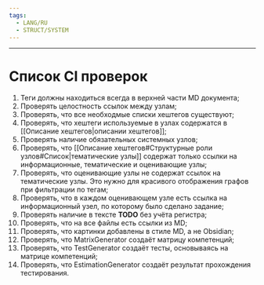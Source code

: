 ```yaml
---
tags:
  - LANG/RU
  - STRUCT/SYSTEM
---
```

---
# Список CI проверок
1. Теги должны находиться всегда в верхней части MD документа;
2. Проверять целостность ссылок между узлам;
3. Проверять, что все необходмые списки хештегов существуют;
4. Проверять, что хештеги используемые в узлах содержатся в [[Описание хештегов|описании хештегов]]; 
5. Проверять наличие обязательных системных узлов;
6. Проверять, что [[Описание хештегов#Структурные роли узлов#Список|тематические узлы]] содержат только ссылки на информационные, тематические и оценивающие узлы;
7. Проверять, что оценивающие узлы не содержат ссылок на тематические узлы. Это нужно для красивого отображения графов при фильтрации по тегам;
8. Проверять, что в каждом оценивающем узле есть ссылка на информационный узел, по которому было сделано задание;
9. Проверять наличие в тексте **TODO** без учёта регистра;
10. Проверять, что на все файлы есть ссылки из MD;
11. Проверять, что картинки добавлены в стиле MD, а не Obsidian;
12. Проверять, что MatrixGenerator создаёт матрицу компетенций;
13. Проверять, что TestGenerator создаёт тесты, основываясь на матрице компетенций;
14. Проверять, что EstimationGenerator создаёт результат прохождения тестирования.